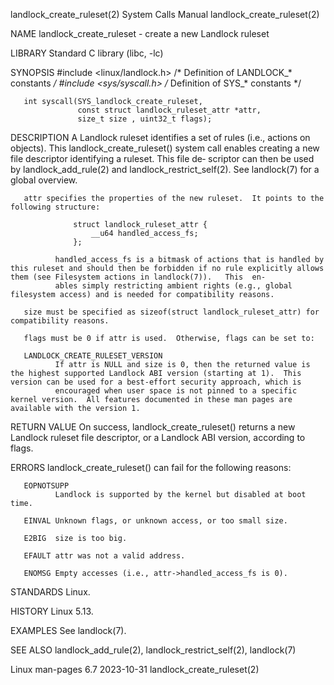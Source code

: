 landlock_create_ruleset(2)                                                                  System Calls Manual                                                                  landlock_create_ruleset(2)

NAME
       landlock_create_ruleset - create a new Landlock ruleset

LIBRARY
       Standard C library (libc, -lc)

SYNOPSIS
       #include <linux/landlock.h>  /* Definition of LANDLOCK_* constants */
       #include <sys/syscall.h>     /* Definition of SYS_* constants */

       int syscall(SYS_landlock_create_ruleset,
                   const struct landlock_ruleset_attr *attr,
                   size_t size , uint32_t flags);

DESCRIPTION
       A  Landlock  ruleset  identifies a set of rules (i.e., actions on objects).  This landlock_create_ruleset() system call enables creating a new file descriptor identifying a ruleset.  This file de‐
       scriptor can then be used by landlock_add_rule(2) and landlock_restrict_self(2).  See landlock(7) for a global overview.

       attr specifies the properties of the new ruleset.  It points to the following structure:

                  struct landlock_ruleset_attr {
                      __u64 handled_access_fs;
                  };

              handled_access_fs is a bitmask of actions that is handled by this ruleset and should then be forbidden if no rule explicitly allows them (see Filesystem actions in landlock(7)).   This  en‐
              ables simply restricting ambient rights (e.g., global filesystem access) and is needed for compatibility reasons.

       size must be specified as sizeof(struct landlock_ruleset_attr) for compatibility reasons.

       flags must be 0 if attr is used.  Otherwise, flags can be set to:

       LANDLOCK_CREATE_RULESET_VERSION
              If attr is NULL and size is 0, then the returned value is the highest supported Landlock ABI version (starting at 1).  This version can be used for a best-effort security approach, which is
              encouraged when user space is not pinned to a specific kernel version.  All features documented in these man pages are available with the version 1.

RETURN VALUE
       On success, landlock_create_ruleset() returns a new Landlock ruleset file descriptor, or a Landlock ABI version, according to flags.

ERRORS
       landlock_create_ruleset() can fail for the following reasons:

       EOPNOTSUPP
              Landlock is supported by the kernel but disabled at boot time.

       EINVAL Unknown flags, or unknown access, or too small size.

       E2BIG  size is too big.

       EFAULT attr was not a valid address.

       ENOMSG Empty accesses (i.e., attr->handled_access_fs is 0).

STANDARDS
       Linux.

HISTORY
       Linux 5.13.

EXAMPLES
       See landlock(7).

SEE ALSO
       landlock_add_rule(2), landlock_restrict_self(2), landlock(7)

Linux man-pages 6.7                                                                              2023-10-31                                                                      landlock_create_ruleset(2)
